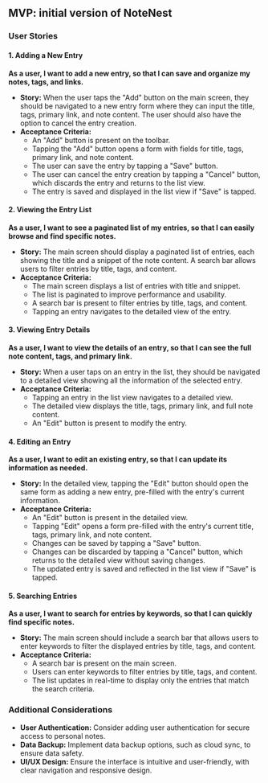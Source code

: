 ## MVP: initial version of NoteNest

### User Stories

#### 1. Adding a New Entry

**As a user, I want to add a new entry, so that I can save and organize my notes, tags, and links.**

- **Story:** When the user taps the "Add" button on the main screen, they should be navigated to a new entry form where they can input the title, tags, primary link, and note content. The user should also have the option to cancel the entry creation.
- **Acceptance Criteria:**
  - An "Add" button is present on the toolbar.
  - Tapping the "Add" button opens a form with fields for title, tags, primary link, and note content.
  - The user can save the entry by tapping a "Save" button.
  - The user can cancel the entry creation by tapping a "Cancel" button, which discards the entry and returns to the list view.
  - The entry is saved and displayed in the list view if "Save" is tapped.

#### 2. Viewing the Entry List

**As a user, I want to see a paginated list of my entries, so that I can easily browse and find specific notes.**

- **Story:** The main screen should display a paginated list of entries, each showing the title and a snippet of the note content. A search bar allows users to filter entries by title, tags, and content.
- **Acceptance Criteria:**
  - The main screen displays a list of entries with title and snippet.
  - The list is paginated to improve performance and usability.
  - A search bar is present to filter entries by title, tags, and content.
  - Tapping an entry navigates to the detailed view of the entry.

#### 3. Viewing Entry Details

**As a user, I want to view the details of an entry, so that I can see the full note content, tags, and primary link.**

- **Story:** When a user taps on an entry in the list, they should be navigated to a detailed view showing all the information of the selected entry.
- **Acceptance Criteria:**
  - Tapping an entry in the list view navigates to a detailed view.
  - The detailed view displays the title, tags, primary link, and full note content.
  - An "Edit" button is present to modify the entry.

#### 4. Editing an Entry

**As a user, I want to edit an existing entry, so that I can update its information as needed.**

- **Story:** In the detailed view, tapping the "Edit" button should open the same form as adding a new entry, pre-filled with the entry's current information.
- **Acceptance Criteria:**
  - An "Edit" button is present in the detailed view.
  - Tapping "Edit" opens a form pre-filled with the entry's current title, tags, primary link, and note content.
  - Changes can be saved by tapping a "Save" button.
  - Changes can be discarded by tapping a "Cancel" button, which returns to the detailed view without saving changes.
  - The updated entry is saved and reflected in the list view if "Save" is tapped.

#### 5. Searching Entries

**As a user, I want to search for entries by keywords, so that I can quickly find specific notes.**

- **Story:** The main screen should include a search bar that allows users to enter keywords to filter the displayed entries by title, tags, and content.
- **Acceptance Criteria:**
  - A search bar is present on the main screen.
  - Users can enter keywords to filter entries by title, tags, and content.
  - The list updates in real-time to display only the entries that match the search criteria.

### Additional Considerations

- **User Authentication:** Consider adding user authentication for secure access to personal notes.
- **Data Backup:** Implement data backup options, such as cloud sync, to ensure data safety.
- **UI/UX Design:** Ensure the interface is intuitive and user-friendly, with clear navigation and responsive design.
